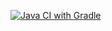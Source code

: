 [![Java CI with Gradle](https://github.com/<dipribytkova>/<Web_Interface_Testing>/actions/workflows/gradle.yml/badge.svg)](https://github.com/<dipribytkova>/<Web_Interface_Testing>/actions/workflows/gradle.yml)